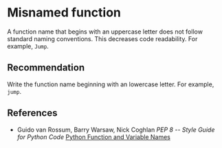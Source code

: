# Misnamed function
A function name that begins with an uppercase letter does not follow standard naming conventions. This decreases code readability. For example, `Jump`.


## Recommendation
Write the function name beginning with an lowercase letter. For example, `jump`.


## References
* Guido van Rossum, Barry Warsaw, Nick Coghlan *PEP 8 -- Style Guide for Python Code* [Python Function and Variable Names](https://www.python.org/dev/peps/pep-0008/#function-and-variable-names)
